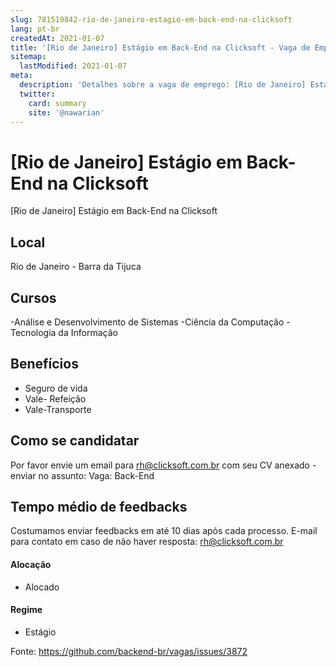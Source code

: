 ```yaml
---
slug: 781519842-rio-de-janeiro-estagio-em-back-end-na-clicksoft
lang: pt-br
createdAt: 2021-01-07
title: '[Rio de Janeiro] Estágio em Back-End na Clicksoft - Vaga de Emprego'
sitemap:
  lastModified: 2021-01-07
meta:
  description: 'Detalhes sobre a vaga de emprego: [Rio de Janeiro] Estágio em Back-End na Clicksoft'
  twitter:
    card: summary
    site: '@nawarian'
---
```


# [Rio de Janeiro] Estágio em Back-End na Clicksoft



[Rio de Janeiro] Estágio em Back-End na Clicksoft

## Local
Rio de Janeiro - Barra da Tijuca

## Cursos

-Análise e Desenvolvimento de Sistemas
-Ciência da Computação
-Tecnologia da Informação

## Benefícios

- Seguro de vida
- Vale- Refeição
- Vale-Transporte


## Como se candidatar

Por favor envie um email para rh@clicksoft.com.br com seu CV anexado - enviar no assunto: Vaga: Back-End

## Tempo médio de feedbacks

Costumamos enviar feedbacks em até 10 dias após cada processo.
E-mail para contato em caso de não haver resposta: rh@clicksoft.com.br


#### Alocação
- Alocado

#### Regime
- Estágio






Fonte: https://github.com/backend-br/vagas/issues/3872